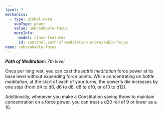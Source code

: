 ```yaml
---
level: 7
mechanics:
  - type: global-note
    subType: power
    value: unbreakable-focus
    moreInfo:
      model: class-features
      id: sentinel.path-of-meditation.unbreakable-focus
name: unbreakable-focus
---
```

_**Path of Meditation:** 7th level_
Once per long rest, you can cast the *battle meditation* force power at its base level without expending force points. While concentrating on *battle meditation*, at the start of each of your turns, the power's die increases by one step (from d4 to d6, d6 to d8, d8 to d10, or d10 to d12).
Additionally, whenever you make a Constitution saving throw to maintain concentration on a force power, you can treat a d20 roll of 9 or lower as a 10.